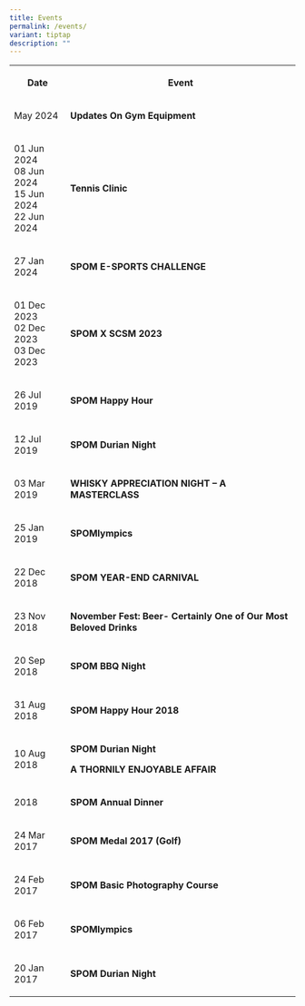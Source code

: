 ```yaml
---
title: Events
permalink: /events/
variant: tiptap
description: ""
---
```

<table style="minWidth: 50px">
<colgroup>
<col>
<col>
</colgroup>
<tbody>
<tr>
<th rowspan="1" colspan="1">
<p>Date</p>
</th>
<th rowspan="1" colspan="1">
<p>Event</p>
</th>
</tr>
<tr>
<td rowspan="1" colspan="1">
<p>May 2024</p>
</td>
<td rowspan="1" colspan="1">
<p><strong>Updates On Gym Equipment</strong>
</p>
</td>
</tr>
<tr>
<td rowspan="1" colspan="1">
<p>01 Jun 2024
<br>08 Jun 2024
<br>15 Jun 2024
<br>22 Jun 2024</p>
</td>
<td rowspan="1" colspan="1">
<p><strong>Tennis Clinic</strong>
</p>
</td>
</tr>
<tr>
<td rowspan="1" colspan="1">
<p>27 Jan 2024</p>
</td>
<td rowspan="1" colspan="1">
<p><strong>SPOM E-SPORTS CHALLENGE</strong>
</p>
</td>
</tr>
<tr>
<td rowspan="1" colspan="1">
<p>01 Dec 2023
<br>02 Dec 2023
<br>03 Dec 2023</p>
</td>
<td rowspan="1" colspan="1">
<p><strong>SPOM X SCSM 2023</strong>
</p>
</td>
</tr>
<tr>
<td rowspan="1" colspan="1">
<p>26 Jul 2019</p>
</td>
<td rowspan="1" colspan="1">
<p><strong>SPOM Happy Hour</strong>
</p>
</td>
</tr>
<tr>
<td rowspan="1" colspan="1">
<p>12 Jul 2019</p>
</td>
<td rowspan="1" colspan="1">
<p><strong>SPOM Durian Night</strong>
</p>
</td>
</tr>
<tr>
<td rowspan="1" colspan="1">
<p>03 Mar 2019</p>
</td>
<td rowspan="1" colspan="1">
<p><strong>WHISKY APPRECIATION NIGHT – A MASTERCLASS</strong>
</p>
</td>
</tr>
<tr>
<td rowspan="1" colspan="1">
<p>25 Jan 2019</p>
</td>
<td rowspan="1" colspan="1">
<p><strong>SPOMlympics</strong>
</p>
</td>
</tr>
<tr>
<td rowspan="1" colspan="1">
<p>22 Dec 2018</p>
</td>
<td rowspan="1" colspan="1">
<p><strong>SPOM YEAR-END CARNIVAL</strong>
</p>
</td>
</tr>
<tr>
<td rowspan="1" colspan="1">
<p>23 Nov 2018</p>
</td>
<td rowspan="1" colspan="1">
<p><strong>November Fest: Beer- Certainly One of Our Most Beloved Drinks</strong>
</p>
</td>
</tr>
<tr>
<td rowspan="1" colspan="1">
<p>20 Sep 2018</p>
</td>
<td rowspan="1" colspan="1">
<p><strong>SPOM BBQ Night</strong>
</p>
</td>
</tr>
<tr>
<td rowspan="1" colspan="1">
<p>31 Aug 2018</p>
</td>
<td rowspan="1" colspan="1">
<p><strong>SPOM Happy Hour 2018</strong>
</p>
</td>
</tr>
<tr>
<td rowspan="1" colspan="1">
<p>10 Aug 2018</p>
</td>
<td rowspan="1" colspan="1">
<p><strong>SPOM Durian Night</strong>
</p>
<p><strong>A THORNILY ENJOYABLE AFFAIR</strong>
</p>
</td>
</tr>
<tr>
<td rowspan="1" colspan="1">
<p>2018</p>
</td>
<td rowspan="1" colspan="1">
<p><strong>SPOM Annual Dinner</strong>
</p>
</td>
</tr>
<tr>
<td rowspan="1" colspan="1">
<p>24 Mar 2017</p>
</td>
<td rowspan="1" colspan="1">
<p><strong>SPOM Medal 2017 (Golf)</strong>
</p>
</td>
</tr>
<tr>
<td rowspan="1" colspan="1">
<p>24 Feb 2017</p>
</td>
<td rowspan="1" colspan="1">
<p><strong>SPOM Basic Photography Course</strong>
</p>
</td>
</tr>
<tr>
<td rowspan="1" colspan="1">
<p>06 Feb 2017</p>
</td>
<td rowspan="1" colspan="1">
<p><strong>SPOMlympics</strong>
</p>
</td>
</tr>
<tr>
<td rowspan="1" colspan="1">
<p>20 Jan 2017</p>
</td>
<td rowspan="1" colspan="1">
<p><strong>SPOM Durian Night</strong>
</p>
</td>
</tr>
</tbody>
</table>
<p></p>
